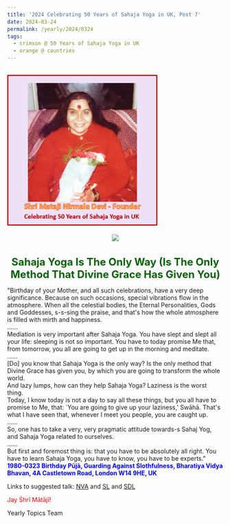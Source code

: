 ```yaml
---
title: '2024 Celebrating 50 Years of Sahaja Yoga in UK, Post 7'
date: 2024-03-24
permalink: /yearly/2024/0324
tags:
  - crimson @ 50 Years of Sahaja Yoga in UK
  - orange @ countries
---
```


<br>
<div style="text-align: left"><img src="/images/50YearsUK.png" width="350" /></div><br>

<div style="text-align: center"><img src="https://pub-1e517d8c73a64c9c82977d676b1fff72.r2.dev/1980-0323_Asha_Peter_Brownscombe_Collection.png" /></div>

<br>
<p style="color:DarkGreen; text-align:center">
<font size="+2"><b>Sahaja Yoga Is The Only Way (Is The Only Method That Divine Grace Has Given You)</b><br></font>
</p>

<p>
"Birthday of your Mother, and all such celebrations, have a very deep significance. Because on such occasions, special vibrations flow in the atmosphere. When all the celestial bodies, the Eternal Personalities, Gods and Goddesses, s-s-sing the praise, and that's how the whole atmosphere is filled with mirth and happiness.<br>
......<br>
Mediation is very important after Sahaja Yoga. You have slept and slept all your life: sleeping is not so important. You have to today promise Me that, from tomorrow, you all are going to get up in the morning and meditate.<br>
......<br>
[Do] you know that Sahaja Yoga is the only way? Is the only method that Divine Grace has given you, by which you are going to transform the whole world.<br>
And lazy lumps, how can they help Sahaja Yoga? Laziness is the worst thing.<br>
Today, I know today is not a day to say all these things, but you all have to promise to Me, that: `You are going to give up your laziness,' Swāhā. That's what I have seen that, whenever I meet you people, you are caught up.<br>
......<br>
So, one has to take a very, very pragmatic attitude towards-s Sahaj Yog, and Sahaja Yoga related to ourselves.<br>
......<br>
But first and foremost thing is: that you have to be absolutely all right. You have to learn Sahaja Yoga, you have to know, you have to be experts."<br>
<font color="blue"><b>1980-0323 Birthday Pūjā, Guarding Against Slothfulness, Bharatiya Vidya Bhavan, 4A Castletown Road, London W14 9HE, UK</b></font><br>
</p>

Links to suggested talk: <a href="https://soundcloud.com/nirmala-vidya-portal/1980-0323-1-birthday_puja-1"> NVA</a> and <a href="https://soundcloud.com/sahaja-library/birthday-puja-1980"> SL</a> and <a href="https://library.sahajaworld.org/play?audio=yP8E4U4CXpPDo1DolHWzUWP3SLVXZ7nfKMZX"> SDL</a><br>

<p style="color:red;">Jay Śhrī Mātājī!<br></p>

<p>Yearly Topics Team</p>